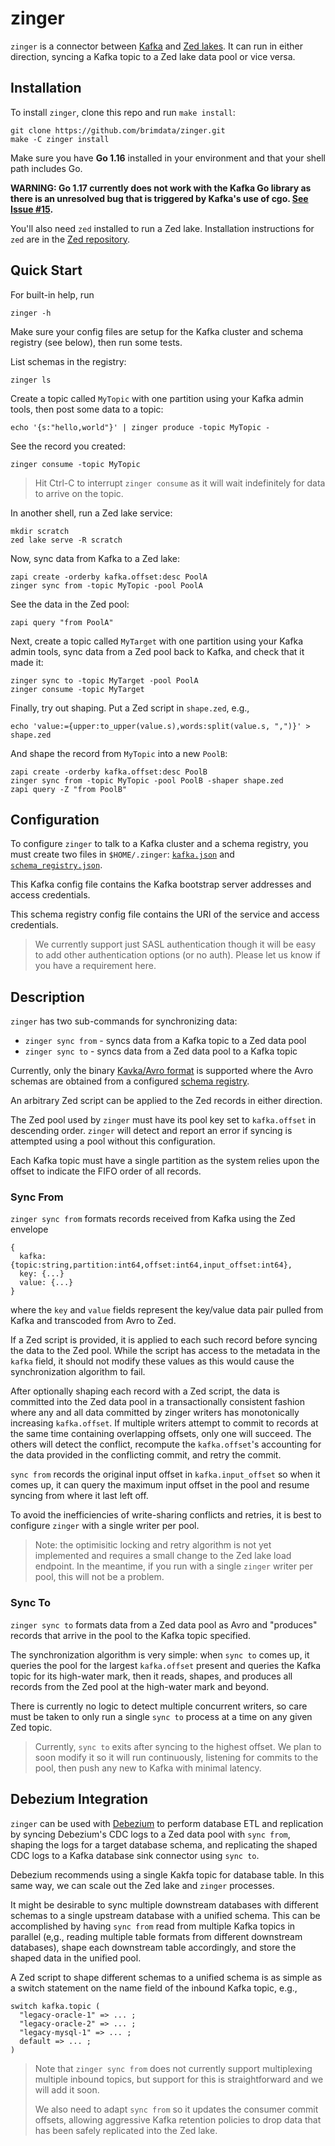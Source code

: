 # zinger

`zinger` is a connector between [Kafka](https://kafka.apache.org/) and
[Zed lakes](https://github.com/brimdata/zed/tree/main/docs/lake).
It can run in either direction, syncing a Kafka topic to a Zed lake data pool
or vice versa.

## Installation

To install `zinger`, clone this repo and run `make install`:
```
git clone https://github.com/brimdata/zinger.git
make -C zinger install
```
Make sure you have **Go 1.16** installed in your environment and
that your shell path includes Go.

**WARNING: Go 1.17 currently does not work with the Kafka Go library as there
is an unresolved bug that is triggered by Kafka's use of cgo.
[See Issue #15](https://github.com/brimdata/zinger/issues/15#issuecomment-929210913).**

You'll also need `zed` installed to run a Zed lake.  Installation instructions
for `zed` are in the [Zed repository](https://github.com/brimdata/zed).

## Quick Start

For built-in help, run
```
zinger -h
```
Make sure your config files are setup for the Kafka cluster
and schema registry (see below), then run some tests.

List schemas in the registry:
```
zinger ls
```
Create a topic called `MyTopic` with one partition using your Kafka admin tools,
then post some data to a topic:
```
echo '{s:"hello,world"}' | zinger produce -topic MyTopic -
```
See the record you created:
```
zinger consume -topic MyTopic
```
> Hit Ctrl-C to interrupt `zinger consume` as it will wait indefinitely
> for data to arrive on the topic.

In another shell, run a Zed lake service:
```
mkdir scratch
zed lake serve -R scratch
```
Now, sync data from Kafka to a Zed lake:
```
zapi create -orderby kafka.offset:desc PoolA
zinger sync from -topic MyTopic -pool PoolA
```
See the data in the Zed pool:
```
zapi query "from PoolA"
```
Next, create a topic called `MyTarget` with one partition using your Kafka admin tools,
sync data from a Zed pool back to Kafka, and check that it made it:
```
zinger sync to -topic MyTarget -pool PoolA
zinger consume -topic MyTarget
```
Finally, try out shaping.  Put a Zed script in `shape.zed`, e.g.,
```
echo 'value:={upper:to_upper(value.s),words:split(value.s, ",")}' > shape.zed
```
And shape the record from `MyTopic` into a new `PoolB`:
```
zapi create -orderby kafka.offset:desc PoolB
zinger sync from -topic MyTopic -pool PoolB -shaper shape.zed
zapi query -Z "from PoolB"
```

## Configuration

To configure `zinger` to talk to a Kafka cluster and a schema registry,
you must create two files in `$HOME/.zinger`:
[`kafka.json`](kafka.json) and
[`schema_registry.json`](schema_registry.json).

This Kafka config file contains the Kafka bootstrap server
addresses and access credentials.

This schema registry config file contains the URI of the service and
access credentials.

> We currently support just SASL authentication though it will be easy
> to add other authentication options (or no auth).  Please let us know if
> you have a requirement here.

## Description

`zinger` has two sub-commands for synchronizing data:
* `zinger sync from` - syncs data from a Kafka topic to a Zed data pool
* `zinger sync to` - syncs data from a Zed data pool to a Kafka topic

Currently, only the binary
[Kavka/Avro format](https://docs.confluent.io/current/schema-registry/serializer-formatter.html#wire-format)
is supported where the Avro schemas are obtained from a configured
[schema registry]((https://github.com/confluentinc/schema-registry)).

An arbitrary Zed script can be applied to the Zed records in either direction.

The Zed pool used by `zinger` must have its pool key set to `kafka.offset` in
descending order.  `zinger` will detect and report an error if syncing
is attempted using a pool without this configuration.

Each Kafka topic must have a single partition as the system relies upon
the offset to indicate the FIFO order of all records.

### Sync From

`zinger sync from` formats records received from Kafka using the Zed envelope
```
{
  kafka: {topic:string,partition:int64,offset:int64,input_offset:int64},
  key: {...}
  value: {...}
}
```
where the `key` and `value` fields represent the key/value data pair pulled from
Kafka and transcoded from Avro to Zed.

If a Zed script is provided, it is applied to each such record before
syncing the data to the Zed pool.  While the script has access to the
metadata in the `kafka` field, it should not modify these values as this
would cause the synchronization algorithm to fail.

After optionally shaping each record with a Zed script, the data is committed
into the Zed data pool in a transactionally consistent fashion where any and
all data committed by zinger writers has monotonically increasing `kafka.offset`.
If multiple writers attempt to commit to records at the same time containing
overlapping offsets, only one will succeed.  The others will detect the conflict,
recompute the `kafka.offset`'s accounting for the data provided in the
conflicting commit, and retry the commit.

`sync from` records the original input offset in `kafka.input_offset` so when
it comes up, it can query the maximum input offset in the pool and resume
syncing from where it last left off.

To avoid the inefficiencies of write-sharing conflicts and retries,
it is best to configure `zinger` with a single writer per pool.

> Note: the optimisitic locking and retry algorithm is not yet implemented
> and requires a small change to the Zed lake load endpoint.  In the meantime,
> if you run with a single `zinger` writer per pool, this will not be a problem.

### Sync To

`zinger sync to` formats data from a Zed data pool as Avro and "produces"
records that arrive in the pool to the Kafka topic specified.

The synchronization algorithm is very simple: when `sync to` comes up,
it queries the pool for the largest `kafka.offset` present and queries
the Kafka topic for its high-water mark, then it reads, shapes, and
produces all records from the Zed pool at the high-water mark and beyond.

There is currently no logic to detect multiple concurrent writers, so
care must be taken to only run a single `sync to` process at a time
on any given Zed topic.

> Currently, `sync to` exits after syncing to the highest offset.
> We plan to soon modify it so it will run continuously, listening for
> commits to the pool, then push any new to Kafka with minimal latency.

## Debezium Integration

`zinger` can be used with [Debezium](https://debezium.io) to perform database ETL
and replication by syncing Debezium's CDC logs to a Zed data pool with `sync from`,
shaping the logs for a target database schema,
and replicating the shaped CDC logs to a Kafka database
sink connector using `sync to`.

Debezium recommends using a single Kakfa topic for database table.
In this same way, we can scale out the Zed lake and `zinger` processes.

It might be desirable to sync multiple downstream databases with different
schemas to a single upstream database with a unified schema.  This can be
accomplished by having `sync from` read from multiple Kafka topics in parallel
(e,g., reading multiple table formats from different downstream databases),
shape each downstream table accordingly, and store the shaped data in the
unified pool.

A Zed script to shape different schemas to a unified schema is as simple
as a switch statement on the name field of the inbound Kafka topic, e.g.,
```
switch kafka.topic (
  "legacy-oracle-1" => ... ;
  "legacy-oracle-2" => ... ;
  "legacy-mysql-1" => ... ;
  default => ... ;
)
```

> Note that `zinger sync from` does not currently support multiplexing multiple
> inbound topics, but support for this is straightforward and we will add it soon.
>
> We also need to adapt `sync from` so it updates the consumer commit offsets,
> allowing aggressive Kafka retention policies to drop data that has been
> safely replicated into the Zed lake.
